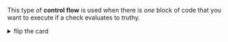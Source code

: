 This type of **control flow** is used when there is _one_ block of code that you want to execute if a check evaluates to truthy.

<details>
<summary>flip the card</summary>
<br>

# An `if` Conditional Statement

```js
'use strict';

let didConfirm = confirm('yes? no?');

if (didConfirm === true) {
  alert('hello!');
}

alert('all done.');
```

</details>
